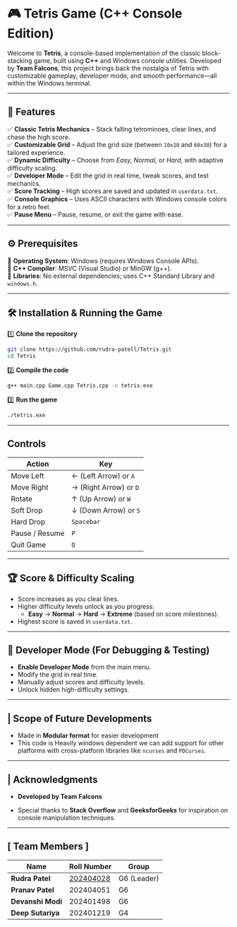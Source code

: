 # 🎮 Tetris Game (C++ Console Edition)

Welcome to **Tetris**, a console-based implementation of the classic block-stacking game, built using **C++** and Windows console utilities. Developed by **Team Falcons**, this project brings back the nostalgia of Tetris with customizable gameplay, developer mode, and smooth performance—all within the Windows terminal.

---

## 🚀 Features

✅ **Classic Tetris Mechanics** – Stack falling tetrominoes, clear lines, and chase the high score.  
✅ **Customizable Grid** – Adjust the grid size (between `10x10` and `60x30`) for a tailored experience.  
✅ **Dynamic Difficulty** – Choose from *Easy, Normal,* or *Hard*, with adaptive difficulty scaling.  
✅ **Developer Mode** – Edit the grid in real time, tweak scores, and test mechanics.  
✅ **Score Tracking** – High scores are saved and updated in `userdata.txt`.  
✅ **Console Graphics** – Uses ASCII characters with Windows console colors for a retro feel.  
✅ **Pause Menu** – Pause, resume, or exit the game with ease.  

---

## ⚙️ Prerequisites

📌 **Operating System**: Windows (requires Windows Console APIs).  
📌 **C++ Compiler**: MSVC (Visual Studio) or MinGW (g++).  
📌 **Libraries**: No external dependencies; uses C++ Standard Library and `windows.h`.

---

## 🛠️ Installation & Running the Game

1️⃣ **Clone the repository**  
```bash
git clone https://github.com/rudra-patell/Tetris.git
cd Tetris
```

2️⃣ **Compile the code**  
```bash
g++ main.cpp Game.cpp Tetris.cpp -o tetris.exe
```

3️⃣ **Run the game**  
```bash
./tetris.exe
```

---
##  Controls

| Action           | Key |
|-----------------|----|
| Move Left       | ←  (Left Arrow) or `A` |
| Move Right      | →  (Right Arrow) or `D` |
| Rotate         | ↑  (Up Arrow) or `W` |
| Soft Drop       | ↓  (Down Arrow) or `S` |
| Hard Drop       | `Spacebar` |
| Pause / Resume | `P` |
| Quit Game       | `Q` |
---

## 🏆 Score & Difficulty Scaling

- Score increases as you clear lines.
- Higher difficulty levels unlock as you progress:
  - **Easy** → **Normal** → **Hard** → **Extreme** (based on score milestones).
- Highest score is saved in `userdata.txt`.
---

## 🔧 Developer Mode (For Debugging & Testing)

- **Enable Developer Mode** from the main menu.
- Modify the grid in real time.
- Manually adjust scores and difficulty levels.
- Unlock hidden high-difficulty settings.
---
## | Scope of Future Developments
- Made in **Modular format** for easier development
- This code is Heavily windows dependent we can add support for other platforms with cross-platform libraries like `ncurses` and `PDCurses`.

---

## | Acknowledgments

- **Developed by Team Falcons**  

- Special thanks to **Stack Overflow** and **GeeksforGeeks** for inspiration on console manipulation techniques.

---

## [ Team Members ]
| Name           | Roll Number | Group |
|---------------|------------|-------|
| **Rudra Patel** | [202404028](mailto:202404028@daiict.ac.in) | G6 (Leader) |
| **Pranav Patel** | 202404051 | G6 |
| **Devanshi Modi** | 202401498 | G6 |
| **Deep Sutariya** | 202401219 | G4 |

